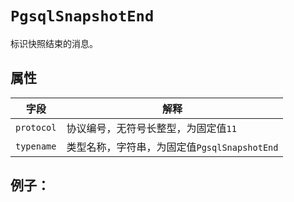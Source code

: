 # ```PgsqlSnapshotEnd```

标识快照结束的消息。

## 属性

字段 | 解释
----|----
```protocol``` | 协议编号，无符号长整型，为固定值```11```
```typename``` | 类型名称，字符串，为固定值```PgsqlSnapshotEnd```

## 例子：

